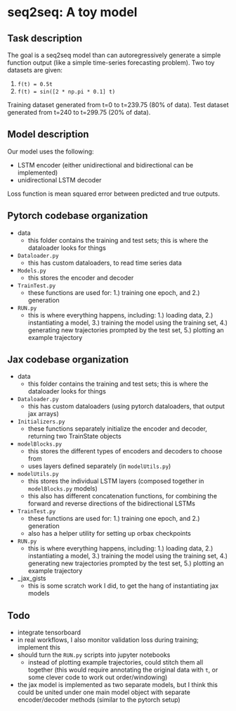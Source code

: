 # seq2seq: A toy model

## Task description
The goal is a seq2seq model than can autoregressively generate a simple function output (like a simple time-series forecasting problem). Two toy datasets are given: 

1.  ```f(t) = 0.5t```
2.  ```f(t) = sin([2 * np.pi * 0.1] t)```

Training dataset generated from t=0 to t=239.75 (80% of data). Test dataset generated from t=240 to t=299.75 (20% of data).

## Model description

Our model uses the following: 
- LSTM encoder (either unidirectional and bidirectional can be implemented)
- unidirectional LSTM decoder

Loss function is mean squared error between predicted and true outputs.


## Pytorch codebase organization
- data
  - this folder contains the training and test sets; this is where the dataloader looks for things
- ```Dataloader.py```
  - this has custom dataloaders, to read time series data
- ```Models.py``` 
  - this stores the encoder and decoder
- ```TrainTest.py```
  - these functions are used for: 1.) training one epoch, and 2.) generation
- ```RUN.py```
  - this is where everything happens, including: 1.) loading data, 2.) instantiating a model, 3.) training the model using the training set, 4.) generating new trajectories prompted by the test set, 5.) plotting an example trajectory

## Jax codebase organization
- data
  - this folder contains the training and test sets; this is where the dataloader looks for things
- ```Dataloader.py```
  - this has custom dataloaders (using pytorch dataloaders, that output jax arrays)
- ```Initializers.py```
  - these functions separately initialize the encoder and decoder, returning two TrainState objects
- ```modelBlocks.py```
  - this stores the different types of encoders and decoders to choose from
  - uses layers defined separately (in ```modelUtils.py```)
- ```modelUtils.py```
  - this stores the individual LSTM layers (composed together in ```modelBlocks.py``` models)
  - this also has different concatenation functions, for combining the forward and reverse directions of the bidirectional LSTMs
- ```TrainTest.py```
  - these functions are used for: 1.) training one epoch, and 2.) generation
  - also has a helper utility for setting up orbax checkpoints
- ```RUN.py```
  - this is where everything happens, including: 1.) loading data, 2.) instantiating a model, 3.) training the model using the training set, 4.) generating new trajectories prompted by the test set, 5.) plotting an example trajectory
- _jax_gists
  - this is some scratch work I did, to get the hang of instantiating jax models



## Todo
- integrate tensorboard
- in real workflows, I also monitor validation loss during training; implement this
- should turn the ```RUN.py``` scripts into jupyter notebooks
  - instead of plotting example trajectories, could stitch them all together (this would require annotating the original data with ```t```, or some clever code to work out order/windowing)
- the jax model is implemented as two separate models, but I think this could be united under one main model object with separate encoder/decoder methods (similar to the pytorch setup)


